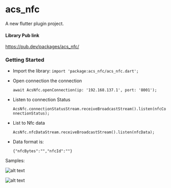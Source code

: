 # acs_nfc

A new flutter plugin project.
#### Library Pub link
https://pub.dev/packages/acs_nfc/

### Getting Started

- Import the library:
   `import 'package:acs_nfc/acs_nfc.dart';`

- Open connection the connection

    `await AcsNfc.openConnection(ip: '192.168.137.1', port: '8001');`

- Listen to connection Status

    `AcsNfc.connectionStatusStream.receiveBroadcastStream().listen(nfcConnectionStatus);`

- List to Nfc data

    `AcsNfc.nfcDataStream.receiveBroadcastStream().listen(nfcData);`
    
- Data format is:

   `{"nfcBytes":"","nfcId":""}`


Samples:

![alt text](https://github.com/amreniouinnovent/ACS_NFC_Flutter/blob/master/img2.jpeg)

![alt text](https://github.com/amreniouinnovent/ACS_NFC_Flutter/blob/master/img1.png)

